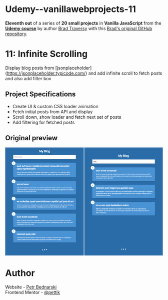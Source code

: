 # Udemy--vanillawebprojects-11

**Eleventh out** of a series of **20 small projects** in **Vanilla JavaScript** from the [**Udemy course**](https://www.udemy.com/course/web-projects-with-vanilla-javascript/) by author [Brad Traversy](https://www.traversymedia.com/) with this [Brad's original GitHub repository](https://github.com/bradtraversy/vanillawebprojects).

# 11: Infinite Scrolling

Display blog posts from [jsonplaceholder] (https://jsonplaceholder.typicode.com/) and add infinite scroll to fetch posts and also add filter box

## Project Specifications

- Create UI & custom CSS loader animation
- Fetch initial posts from API and display
- Scroll down, show loader and fetch next set of posts
- Add filtering for fetched posts


## Original preview

<div style="margin-bottom:30px;text-align:center;display:flex; flex-direction:column;justify-content:center;" >
    <img src="./img/11_preview.png" alt="Original preview">
</div>

<!-- 
## My solution preview

<div style="text-align:center;display:flex; flex-direction:column;justify-content:center;" >
    <img style="margin-bottom:10px" src="./img/my-solution-preview.png" alt="My solution preview">
</div>


## My solution features

- Custom **UI/UX design**
- Converted to **Czech currency and formatting** 

-->


# Author

Website - [Petr Bednarski](https://github.com/pettik) <br>
Frontend Mentor - [@pettik](https://www.frontendmentor.io/profile/pettik)
